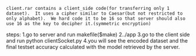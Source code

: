 	client.rar contains a client_side code(for transferring only 1 dataset).  It uses a cipher similar to Caesar(but not restricted to only alphabet).  We hard code it to be 16 so that server should also use 16 as the key to decipher it.(symmetric encryption)
steps:
1.go to server and run makefile($make)
2../app
3.go to the client side and run python clientSocket.py
4.you will see the encoded dataset and the final testset accuracy calculated with the model retrieved by the server.